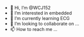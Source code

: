 - 👋 Hi, I’m @WCJ152
- 👀 I’m interested in embedded
- 🌱 I’m currently learning ECG
- 💞️ I’m looking to collaborate on ...
- 📫 How to reach me ...

<!---
WCJ152/WCJ152 is a ✨ special ✨ repository because its `README.md` (this file) appears on your GitHub profile.
You can click the Preview link to take a look at your changes.
--->
